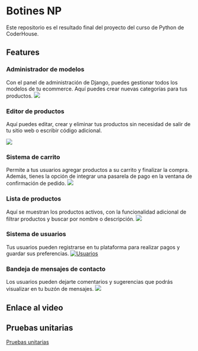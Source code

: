# Botines NP
Este repositorio es el resultado final del proyecto del curso de Python de CoderHouse.

## Features

### Administrador de modelos
Con el panel de administración de Django, puedes gestionar todos los modelos de tu ecommerce. Aquí puedes crear nuevas categorías para tus productos.
[![](https://res.cloudinary.com/dpsygq9p6/image/upload/v1698193288/Botines/capturas/adminbotines_rp3hbk.png)](https://res.cloudinary.com/dpsygq9p6/image/upload/v1698193288/Botines/capturas/adminbotines_rp3hbk.png)
### Editor de productos

Aquí puedes editar, crear y eliminar tus productos sin necesidad de salir de tu sitio web o escribir código adicional.

[![](https://res.cloudinary.com/dpsygq9p6/image/upload/v1698193289/Botines/capturas/editarproductos_nmxukj.png)](https://res.cloudinary.com/dpsygq9p6/image/upload/v1698193289/Botines/capturas/editarproductos_nmxukj.png)
### Sistema de carrito
Permite a tus usuarios agregar productos a su carrito y finalizar la compra. Además, tienes la opción de integrar una pasarela de pago en la ventana de confirmación de pedido.
[![](https://res.cloudinary.com/dpsygq9p6/image/upload/v1698193288/Botines/capturas/carrito_lgcplb.png)](https://res.cloudinary.com/dpsygq9p6/image/upload/v1698193288/Botines/capturas/carrito_lgcplb.png)
### Lista de productos
Aquí se muestran los productos activos, con la funcionalidad adicional de filtrar productos y buscar por nombre o descripción.
[![](https://res.cloudinary.com/dpsygq9p6/image/upload/v1698193290/Botines/capturas/listaproductos_fiqysv.png)](https://res.cloudinary.com/dpsygq9p6/image/upload/v1698193290/Botines/capturas/listaproductos_fiqysv.png)
### Sistema de usuarios
Tus usuarios pueden registrarse en tu plataforma para realizar pagos y guardar sus preferencias.
[![Usuarios](https://res.cloudinary.com/dpsygq9p6/image/upload/v1698193290/Botines/capturas/loginscreen_l8e81b.png "Usuarios")](https://res.cloudinary.com/dpsygq9p6/image/upload/v1698193290/Botines/capturas/loginscreen_l8e81b.png "Usuarios")
### Bandeja de mensajes de contacto
Los usuarios pueden dejarte comentarios y sugerencias que podrás visualizar en tu buzón de mensajes.
[![](https://res.cloudinary.com/dpsygq9p6/image/upload/v1698193290/Botines/capturas/contactanosbotines_ijkdlo.png)](https://res.cloudinary.com/dpsygq9p6/image/upload/v1698193290/Botines/capturas/contactanosbotines_ijkdlo.png)

## Enlace al video

## Pruebas unitarias
[Pruebas unitarias](https://docs.google.com/spreadsheets/d/13hOy8unCTE6_NcEgOKCHEzK1Leaq8qW0qw43Tze-FVU/edit?usp=sharing "Pruebas unitarias")
